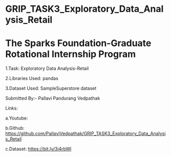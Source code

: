 # GRIP_TASK3_Exploratory_Data_Analysis_Retail
# The Sparks Foundation-Graduate Rotational Internship Program

1.Task: Exploratory Data Analysis-Retail

2.Libraries Used: pandas

3.Dataset Used: SampleSuperstore dataset

Submitted By:- Pallavi Pandurang Vedpathak

Links:

a.Youtube:

b.Github: https://github.com/PallaviVedpathak/GRIP_TASK3_Exploratory_Data_Analysis_Retail

c.Dataset: https://bit.ly/3i4rbWl
